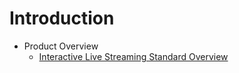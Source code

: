 # Introduction

-   Product Overview
    -   [Interactive Live Streaming Standard Overview](product-overview.md#product-name-overview)

